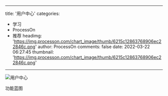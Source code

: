 
---
title: '用户中心'
categories: 
 - 学习
 - ProcessOn
 - 推荐
headimg: 'https://img.processon.com/chart_image/thumb/6215c12863768906ec22846c.png'
author: ProcessOn
comments: false
date: 2022-03-22 06:27:45
thumbnail: 'https://img.processon.com/chart_image/thumb/6215c12863768906ec22846c.png'
---

<div>   
<img class="thumb" alt="用户中心" src="https://img.processon.com/chart_image/thumb/6215c12863768906ec22846c.png" referrerpolicy="no-referrer">
<p>功能蓝图</p>  
</div>
            